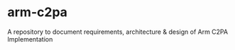 # arm-c2pa
A repository to document requirements, architecture &amp; design of Arm C2PA Implementation
